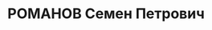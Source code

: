 ---
title: РОМАНОВ Семен Петрович
description: "Род. в 1885. Проживал: Усачевка ул., барак 5. Возчик, Артель \"Стройтранс\"\
  \ \n "
---